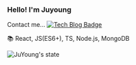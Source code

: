 
### Hello! I'm Juyoung

Contact me...
 [![Tech Blog Badge](http://img.shields.io/badge/-Tech%20blog-black?style=flat-square&logo=github&link=https://velog.io/@ken1204)](https://velog.io/@ken1204)

📚  React, JS(ES6+), TS, Node.js, MongoDB


![JuYoung's state](https://github-readme-stats.vercel.app/api?username=tTab1204&show_icons=true&theme=tokyonight)

<!-- ![Top Langs](https://github-readme-stats.vercel.app/api/top-langs/?username=tTab1204&theme=tokyonight) -->
 



